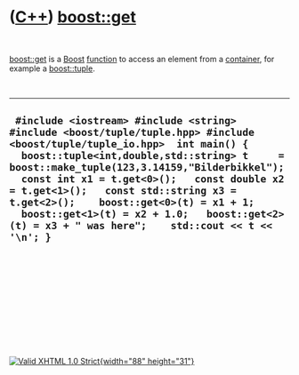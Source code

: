 



 

 

 

 

 

([C++](Cpp.htm)) [boost::get](CppGet.htm)
=========================================

 

[boost::get](CppGet.htm) is a [Boost](CppBoost.htm)
[function](CppFunction.htm) to access an element from a
[container](CppContainer.htm), for example a
[boost::tuple](CppTuple.htm).

 

  ---------------------------------------------------------------------------------------------------------------------------------------------------------------------------------------------------------------------------------------------------------------------------------------------------------------------------------------------------------------------------------------------------------------------------------------------------------------
  ` #include <iostream> #include <string> #include <boost/tuple/tuple.hpp> #include <boost/tuple/tuple_io.hpp>  int main() {   boost::tuple<int,double,std::string> t     = boost::make_tuple(123,3.14159,"Bilderbikkel");    const int x1 = t.get<0>();   const double x2 = t.get<1>();   const std::string x3 = t.get<2>();    boost::get<0>(t) = x1 + 1;   boost::get<1>(t) = x2 + 1.0;   boost::get<2>(t) = x3 + " was here";    std::cout << t << '\n'; }`
  ---------------------------------------------------------------------------------------------------------------------------------------------------------------------------------------------------------------------------------------------------------------------------------------------------------------------------------------------------------------------------------------------------------------------------------------------------------------

 

 

 

 

 





 

[![Valid XHTML 1.0 Strict](valid-xhtml10.png){width="88"
height="31"}](http://validator.w3.org/check?uri=referer)
